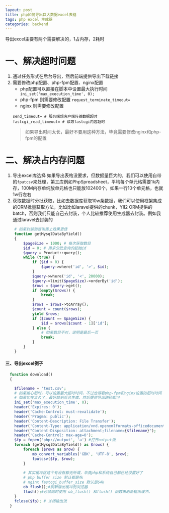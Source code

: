 ```yaml
---
layout: post
title: php如何导出巨大数据excel表格
tags: php excel 生成器
categories: backend
---
```


导出excel主要有两个需要解决的，1占内存，2耗时
# 一、解决超时问题
1. 通过任务形式在后台导出，然后前端提供导出下载链接
2. 需要修改php配置、php-fpm配置、nginx配置
    - php配置可以直接在脚本中设置最大执行时间``` ini_set('max_execution_time', 0);```
    - php-fpm 则需要修改配置 ```request_terminate_timeout=```
    - nginx 则需要修改配置 
    ```
    send_timeout= # 服务端想客户端传输数据超时
    fastcgi_read_timeout= # 读取fastcgi内容超时
    ```
    > 如果导出时间太长，最好不要用这种方法，毕竟需要修改nginx和php-fpm的配置

# 二、解决占内存问题
1. 导出excel库选择
  如果导出表格没要求，但数据量巨大的，我们可以使用自带的```fputcsv```来处理，第三库例如PhpSpreadsheet，平均每个单元格需要1k内存，100M内存单纯放单元格也只能放102400个，如果一行10个单元格，也就1w行左右
2. 获取数据时分批获取，比如去数据库获取10w条数据，我们可以使用框架集成的ORM批量获取方法，比如比如laravel提供的chunk，YII2 ORM提供的batch，否则我们只能自己去封装，个人比较推荐使用生成器去封装。例如我通过laravel去封装的

```php
    # 如果封装到查询类上效果更佳
    function getMysqlDataByYield()
    {
        $pageSize = 1000; # 每次获取数目
        $id = 0; # 用来分批查询的起始id
        $query = Product::query();
        while (true) {
            if ($id > 0) {
                $query->where('id', '>', $id);
            }
            $query->where('id', '<', 20000);
            $query->limit($pageSize)->orderBy('id');
            $rows = $query->get();
            if (empty($rows)) {
                break;
            }
            $rows = $rows->toArray();
            $count = count($rows);
            yield $rows;
            if ($count == $pageSize) {
                $id = $rows[$count - 1]['id'];
            } else {
                # 如果数目不对，说明是最后一页
                break;
            }
        }
    }
```

#### 三、导出excel例子

```php
  function download()
  {

    $filename = 'test.csv';
    # 如果担心超时，可以设置最大超时时间，不过也得看php-fpm和nginx设置的超时时间
    # 如果实在太久了，最好放到后台生成，然后提供导出路径即可
    ini_set('max_execution_time', 0);
    header('Expires: 0');
    header('Cache-Control: must-revalidate');
    header('Pragma: public');
    header('Content-Description: File Transfer');
    header('Content-Type: application/vnd.openxmlformats-officedocument.spreadsheetml.sheet; charset=utf-8');
    header("Content-Disposition: attachment;filename={$filename}");
    header('Cache-Control: max-age=0');
    $fp = fopen('php://output', 'a') #打开output流
    foreach (getMysqlDataByYield() as $rows) {
        foreach ($rows as $row) {
            mb_convert_variables('GBK', 'UTF-8', $row);
            fputcsv($fp, $row);
        }
        
        # 其实缓冲区这个有没有都无所谓，毕竟php和系统自己都已经设置好了
        # php buffer size 默认都是4k
        # nginx fastcgi_buffer_size 默认是64k
        ob_flush();#刷新输出缓冲到浏览器
        flush();#必须同时使用 ob_flush() 和flush() 函数来刷新输出缓冲。
    }
    fclose($fp); # 关闭输出流
  }
```
